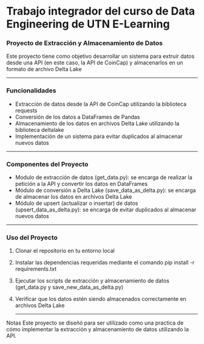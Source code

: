 # Trabajo integrador del curso de Data Engineering de UTN E-Learning

### Proyecto de Extracción y Almacenamiento de Datos 

Este proyecto tiene como objetivo desarrollar un sistema para extruir datos desde una API (en este caso, la API de CoinCap) y almacenarlos en un formato de archivo Delta Lake

<hr>

### Funcionalidades

* Extracción de datos desde la API de CoinCap utilizando la biblioteca requests
* Conversión de los datos a DataFrames de Pandas
* Almacenamiento de los datos en archivos Delta Lake utilizando la biblioteca deltalake
* Implementación de un sistema para evitar duplicados al almacenar nuevos datos

<hr>

### Componentes del Proyecto

* Modulo de extracción de datos (get_data.py): se encarga de realizar la petición a la API y convertir los datos en DataFrames
* Módulo de conversión a Delta Lake (save_data_as_delta.py): se encarga de almacenar los datos en archivos Delta Lake
* Módulo de upsert (actualizar o insertar) de datos (upsert_data_as_delta.py): se encarga de evitar duplicados al almacenar nuevos datos

<hr>

### Uso del Proyecto

1. Clonar el repositorio en tu entorno local
2. Instalar las dependencias requeridas mediante el comando pip install -r requirements.txt
3. Ejecutar los scripts de extracción y almacenamiento de datos (get_data.py y save_new_data_as_delta.py)
4. Verificar que los datos estén siendo almacenados correctamente en archivos Delta Lake

   <hr>
Notas
Este proyecto se diseñó para ser utilizado como una practica de cómo implementar la extracción y almacenamiento de datos utilizando la API.
